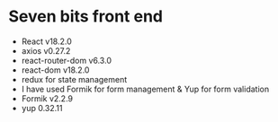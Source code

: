 # Seven bits front end

- React v18.2.0
- axios v0.27.2
- react-router-dom v6.3.0
- react-dom v18.2.0
- redux for state management
- I have used Formik for form management & Yup for form validation
- Formik v2.2.9
- yup 0.32.11
